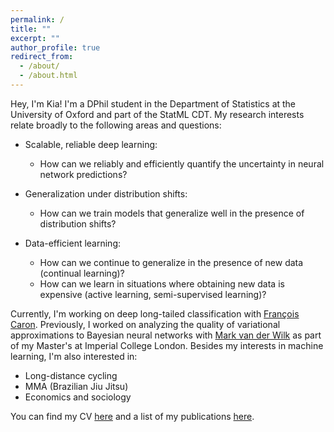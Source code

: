 ```yaml
---
permalink: /
title: ""
excerpt: ""
author_profile: true
redirect_from: 
  - /about/
  - /about.html
---
```


Hey, I'm Kia! I'm a DPhil student in the Department of Statistics at the University of Oxford and part of the StatML CDT. My research interests relate broadly to the following areas and questions:

- Scalable, reliable deep learning:
    - How can we reliably and efficiently quantify the uncertainty in neural network predictions?

- Generalization under distribution shifts:
    - How can we train models that generalize well in the presence of distribution shifts?

- Data-efficient learning:
    - How can we continue to generalize in the presence of new data (continual learning)?
    - How can we learn in situations where obtaining new data is expensive (active learning, semi-supervised learning)?


Currently, I'm working on deep long-tailed classification with [François Caron](https://www.stats.ox.ac.uk/~caron/). Previously, I worked on analyzing the quality of variational approximations to Bayesian neural networks with [Mark van der Wilk](https://mvdw.uk/) as part of my Master's at Imperial College London. Besides my interests in machine learning, I'm also interested in:

- Long-distance cycling
- MMA (Brazilian Jiu Jitsu)
- Economics and sociology

You can find my CV [here](https://kiaashour.github.io//files/resume.pdf) and a list of my publications [here](https://kiaashour.github.io//publications/).
